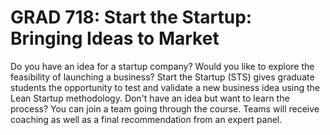 # GRAD 718: Start the Startup: Bringing Ideas to Market

Do you have an idea for a startup company? Would you like to explore the feasibility of launching a business? Start the Startup (STS) gives graduate students the opportunity to test and validate a new business idea using the Lean Startup methodology. Don't have an idea but want to learn the process? You can join a team going through the course. Teams will receive coaching as well as a final recommendation from an expert panel.